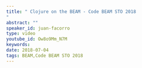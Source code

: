 ```yaml
---
title: " Clojure on the BEAM - Code BEAM STO 2018
"
abstract: ""
speaker_id: juan-facorro
type: video
youtube_id: Ow8o9Mm_N7M
keywords: 
date: 2018-07-04
tags: BEAM,Code BEAM STO 2018
---
```


